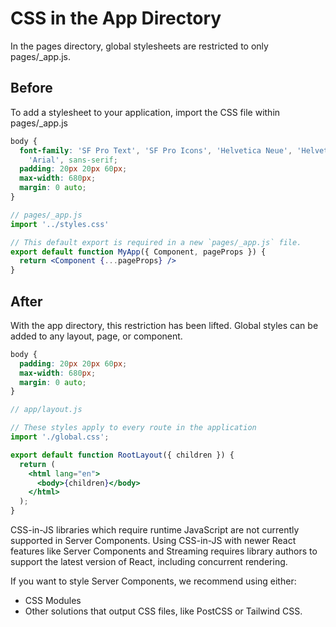 # CSS in the App Directory
In the pages directory, global stylesheets are restricted to only pages/_app.js. 

## Before
To add a stylesheet to your application, import the CSS file within pages/_app.js

```css
body {
  font-family: 'SF Pro Text', 'SF Pro Icons', 'Helvetica Neue', 'Helvetica',
    'Arial', sans-serif;
  padding: 20px 20px 60px;
  max-width: 680px;
  margin: 0 auto;
}
```

```jsx
// pages/_app.js
import '../styles.css'

// This default export is required in a new `pages/_app.js` file.
export default function MyApp({ Component, pageProps }) {
  return <Component {...pageProps} />
}
```

## After
With the app directory, this restriction has been lifted. Global styles can be added to any layout, page, or component.

```css
body {
  padding: 20px 20px 60px;
  max-width: 680px;
  margin: 0 auto;
}
```

```jsx
// app/layout.js

// These styles apply to every route in the application
import './global.css';

export default function RootLayout({ children }) {
  return (
    <html lang="en">
      <body>{children}</body>
    </html>
  );
}
```

CSS-in-JS libraries which require runtime JavaScript are not currently supported in Server Components. Using CSS-in-JS with newer React features like Server Components and Streaming requires library authors to support the latest version of React, including concurrent rendering.

If you want to style Server Components, we recommend using either:
- CSS Modules
- Other solutions that output CSS files, like PostCSS or Tailwind CSS.
